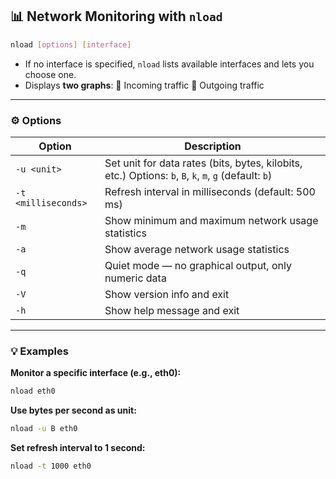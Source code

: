 ## 📊 Network Monitoring with `nload`

```bash
nload [options] [interface]
```

* If no interface is specified, `nload` lists available interfaces and lets you choose one.
* Displays **two graphs**:
  🔽 Incoming traffic
  🔼 Outgoing traffic

---

### ⚙️ Options

| Option              | Description                                                                                           |
| ------------------- | ----------------------------------------------------------------------------------------------------- |
| `-u <unit>`         | Set unit for data rates (bits, bytes, kilobits, etc.) Options: `b`, `B`, `k`, `m`, `g` (default: `b`) |
| `-t <milliseconds>` | Refresh interval in milliseconds (default: 500 ms)                                                    |
| `-m`                | Show minimum and maximum network usage statistics                                                     |
| `-a`                | Show average network usage statistics                                                                 |
| `-q`                | Quiet mode — no graphical output, only numeric data                                                   |
| `-V`                | Show version info and exit                                                                            |
| `-h`                | Show help message and exit                                                                            |

---

### 💡 Examples

**Monitor a specific interface (e.g., eth0):**

```bash
nload eth0
```

**Use bytes per second as unit:**

```bash
nload -u B eth0
```

**Set refresh interval to 1 second:**

```bash
nload -t 1000 eth0
```


